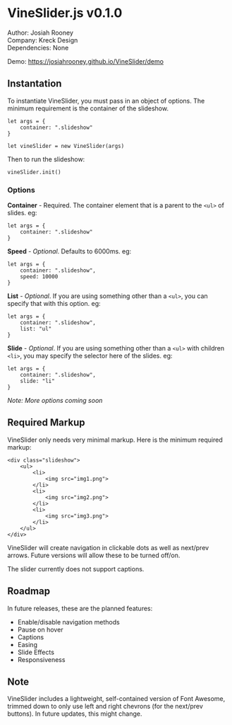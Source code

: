 # VineSlider.js v0.1.0

Author: Josiah Rooney  
Company: Kreck Design  
Dependencies: None

Demo: https://josiahrooney.github.io/VineSlider/demo

## Instantation

To instantiate VineSlider, you must pass in an object of options. The minimum requirement is the container of the slideshow.

```
let args = {
	container: ".slideshow"
}

let vineSlider = new VineSlider(args)
```

Then to run the slideshow:

```
vineSlider.init()
```

### Options

**Container** - Required. The container element that is a parent to the `<ul>` of slides. eg:

```
let args = {
	container: ".slideshow"
}
```

**Speed** - *Optional*. Defaults to 6000ms. eg:

```
let args = {
	container: ".slideshow",
	speed: 10000
}
```

**List** - *Optional*. If you are using something other than a `<ul>`, you can specify that with this option. eg:

```
let args = {
	container: ".slideshow",
	list: "ul"
}
```

**Slide** - *Optional*. If you are using something other than a `<ul>` with children `<li>`, you may specify the selector here of the slides. eg:

```
let args = {
	container: ".slideshow",
	slide: "li"
}
```

*Note: More options coming soon*

## Required Markup

VineSlider only needs very minimal markup. Here is the minimum required markup:

```
<div class="slideshow">
	<ul>
		<li>
			<img src="img1.png">
		</li>
		<li>
			<img src="img2.png">
		</li>
		<li>
			<img src="img3.png">
		</li>
	</ul>
</div>
```

VineSlider will create navigation in clickable dots as well as next/prev arrows. Future versions will allow these to be turned off/on.

The slider currently does not support captions.

## Roadmap

In future releases, these are the planned features:

* Enable/disable navigation methods
* Pause on hover
* Captions
* Easing
* Slide Effects
* Responsiveness

## Note

VineSlider includes a lightweight, self-contained version of Font Awesome, trimmed down to only use left and right chevrons (for the next/prev buttons). In future updates, this might change.